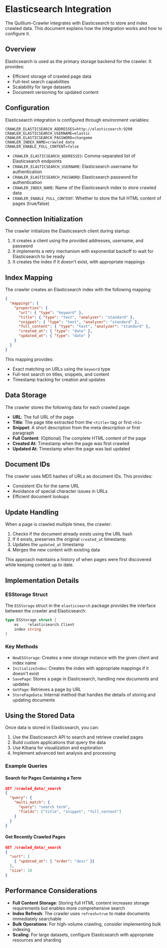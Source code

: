 # Elasticsearch Integration

The Quillium-Crawler integrates with Elasticsearch to store and index crawled data. This document explains how the integration works and how to configure it.

## Overview

Elasticsearch is used as the primary storage backend for the crawler. It provides:

- Efficient storage of crawled page data
- Full-text search capabilities
- Scalability for large datasets
- Document versioning for updated content

## Configuration

Elasticsearch integration is configured through environment variables:

```
CRAWLER_ELASTICSEARCH_ADDRESSES=http://elasticsearch:9200
CRAWLER_ELASTICSEARCH_USERNAME=elastic
CRAWLER_ELASTICSEARCH_PASSWORD=changeme
CRAWLER_INDEX_NAME=crawled_data
CRAWLER_ENABLE_FULL_CONTENT=false
```

- `CRAWLER_ELASTICSEARCH_ADDRESSES`: Comma-separated list of Elasticsearch endpoints
- `CRAWLER_ELASTICSEARCH_USERNAME`: Elasticsearch username for authentication
- `CRAWLER_ELASTICSEARCH_PASSWORD`: Elasticsearch password for authentication
- `CRAWLER_INDEX_NAME`: Name of the Elasticsearch index to store crawled data
- `CRAWLER_ENABLE_FULL_CONTENT`: Whether to store the full HTML content of pages (true/false)

## Connection Initialization

The crawler initializes the Elasticsearch client during startup:

1. It creates a client using the provided addresses, username, and password
2. It implements a retry mechanism with exponential backoff to wait for Elasticsearch to be ready
3. It creates the index if it doesn't exist, with appropriate mappings

## Index Mapping

The crawler creates an Elasticsearch index with the following mapping:

```json
{
  "mappings": {
    "properties": {
      "url": { "type": "keyword" },
      "title": { "type": "text", "analyzer": "standard" },
      "snippet": { "type": "text", "analyzer": "standard" },
      "full_content": { "type": "text", "analyzer": "standard" },
      "created_at": { "type": "date" },
      "updated_at": { "type": "date" }
    }
  }
}
```

This mapping provides:

- Exact matching on URLs using the `keyword` type
- Full-text search on titles, snippets, and content
- Timestamp tracking for creation and updates

## Data Storage

The crawler stores the following data for each crawled page:

- **URL**: The full URL of the page
- **Title**: The page title extracted from the `<title>` tag or first `<h1>`
- **Snippet**: A short description from the meta description or first paragraph
- **Full Content**: (Optional) The complete HTML content of the page
- **Created At**: Timestamp when the page was first crawled
- **Updated At**: Timestamp when the page was last updated

## Document IDs

The crawler uses MD5 hashes of URLs as document IDs. This provides:

- Consistent IDs for the same URL
- Avoidance of special character issues in URLs
- Efficient document lookups

## Update Handling

When a page is crawled multiple times, the crawler:

1. Checks if the document already exists using the URL hash
2. If it exists, preserves the original `created_at` timestamp
3. Updates the `updated_at` timestamp
4. Merges the new content with existing data

This approach maintains a history of when pages were first discovered while keeping content up to date.

## Implementation Details

### ESStorage Struct

The `ESStorage` struct in the `elasticsearch` package provides the interface between the crawler and Elasticsearch:

```go
type ESStorage struct {
    es    *elasticsearch.Client
    index string
}
```

### Key Methods

- `NewESStorage`: Creates a new storage instance with the given client and index name
- `InitializeIndex`: Creates the index with appropriate mappings if it doesn't exist
- `SavePage`: Stores a page in Elasticsearch, handling new documents and updates
- `GetPage`: Retrieves a page by URL
- `StorePageData`: Internal method that handles the details of storing and updating documents

## Using the Stored Data

Once data is stored in Elasticsearch, you can:

1. Use the Elasticsearch API to search and retrieve crawled pages
2. Build custom applications that query the data
3. Use Kibana for visualization and exploration
4. Implement advanced text analysis and processing

### Example Queries

#### Search for Pages Containing a Term

```json
GET /crawled_data/_search
{
  "query": {
    "multi_match": {
      "query": "search term",
      "fields": ["title", "snippet", "full_content"]
    }
  }
}
```

#### Get Recently Crawled Pages

```json
GET /crawled_data/_search
{
  "sort": [
    { "updated_at": { "order": "desc" }}
  ],
  "size": 10
}
```

## Performance Considerations

- **Full Content Storage**: Storing full HTML content increases storage requirements but enables more comprehensive search
- **Index Refresh**: The crawler uses `refresh=true` to make documents immediately searchable
- **Bulk Operations**: For high-volume crawling, consider implementing bulk indexing
- **Scaling**: For large datasets, configure Elasticsearch with appropriate resources and sharding
